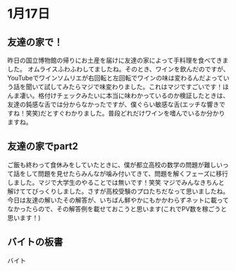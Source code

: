 # 1月17日

## 友達の家で！
昨日の国立博物館の帰りにお土産を届けに友達の家によって手料理を食べてきました。
オムライスふわふわしてましたね。そのとき、ワインを飲んだのですが、YouTubeでワインソムリエが右回転と左回転でワインの味は変わるんだよっていう話を聞いて試してみたらマジで味変わりました。これはマジですごいです！ほんま凄い。格付けチェックみたいに本当に味わかっているのか検証したときは、友達の鈍感な舌では分からなかったですが、僕ぐらい敏感な舌(エッチな響きですね！笑笑)だとすぐわかりました。普段どれだけワインを嗜んでいるか分かりますね。

## 友達の家でpart2
ご飯も終わって食休みをしていたときに、僕が都立高校の数学の問題が難しいって話をして問題を見せたらみんなが噛み付いてきて、問題を解くフェーズに移行しました。マジで大学生のやることでは無いです！笑笑
マジでみんなきちんと解けててびっくりしました。さすが高校受験のプロたちだなって思いましたね。今日は友達の解いたその解答が、いちばん鮮やかにもかかわらずネットに載ってなかったらので、その解答例を載せておこうと思います(これでPV数を稼ごうと思います！)

## バイトの板書
バイト
